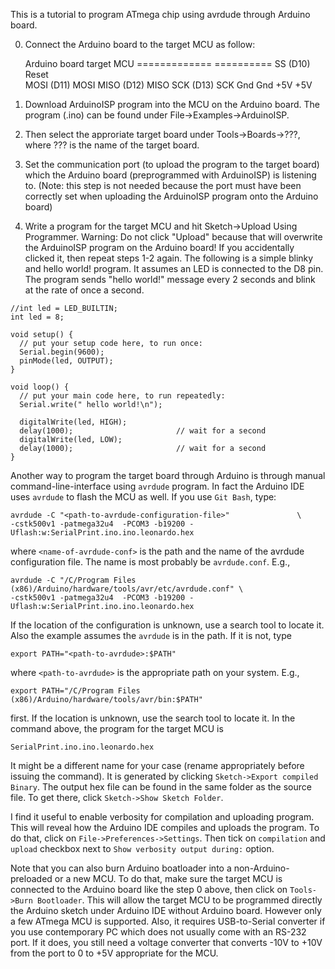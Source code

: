 This is a tutorial to program ATmega chip using avrdude through Arduino board.

0. Connect the Arduino board to the target MCU as follow:

	Arduino board        target MCU
	=============        ==========
	SS   (D10) 	     Reset		
	MOSI (D11)           MOSI 
	MISO (D12)	     MISO
	SCK  (D13)           SCK
	Gnd		     Gnd
	+5V                  +5V

1. Download ArduinoISP program into the MCU on the Arduino board. The program (.ino)
can be found under File->Examples->ArduinoISP.

2. Then select the approriate target board under Tools->Boards->???, where ??? is
the name of the target board.

3. Set the communication port (to upload the program to the target board) which the Arduino
board (preprogrammed with ArduinoISP) is listening to. (Note: this step is not needed
because the port must have been correctly set when uploading the ArduinoISP program
onto the Arduino board) 

4. Write a program for the target MCU and hit Sketch->Upload Using Programmer. Warning:
Do not click "Upload" because that will overwrite the ArduinoISP program on the
Arduino board! If you accidentally clicked it, then repeat steps 1-2 again. The following 
is a simple blinky and hello world! program. It assumes an LED is connected to the D8 pin. The
program sends "hello world!" message every 2 seconds and blink at the rate of once a second.
```
//int led = LED_BUILTIN;
int led = 8;

void setup() {
  // put your setup code here, to run once:
  Serial.begin(9600);
  pinMode(led, OUTPUT);
}

void loop() {
  // put your main code here, to run repeatedly:
  Serial.write(" hello world!\n");

  digitalWrite(led, HIGH);
  delay(1000);                       // wait for a second
  digitalWrite(led, LOW);
  delay(1000);                       // wait for a second
}
```
Another way to program the target board through Arduino is through manual
command-line-interface using `avrdude` program. In fact the Arduino IDE uses
`avrdude` to flash the MCU as well. If you use `Git Bash`, type:
```
avrdude -C "<path-to-avrdude-configuration-file>"				\
-cstk500v1 -patmega32u4  -PCOM3 -b19200 -Uflash:w:SerialPrint.ino.ino.leonardo.hex
```
where `<name-of-avrdude-conf>` is the path and the name of the avrdude configuration
file. The name is most probably be `avrdude.conf`. E.g.,
```
avrdude -C "/C/Program Files (x86)/Arduino/hardware/tools/avr/etc/avrdude.conf"	\
-cstk500v1 -patmega32u4  -PCOM3 -b19200 -Uflash:w:SerialPrint.ino.ino.leonardo.hex
```
If the location of the configuration is unknown, use a search tool to locate it.
Also the example assumes the `avrdude` is in the path. If it is not, type
```
export PATH="<path-to-avrdude>:$PATH"
```
where `<path-to-avrdude>` is the appropriate path on your system. E.g.,
```
export PATH="/C/Program Files (x86)/Arduino/hardware/tools/avr/bin:$PATH"
```
first. If the location is unknown, use the search tool to locate it. 
In the command above, the program for the target MCU is
```
SerialPrint.ino.ino.leonardo.hex
```
It might be a different name for your case (rename appropriately before issuing
the command). It is generated by clicking `Sketch->Export compiled Binary`. The
output hex file can be found in the same folder as the source file. To get
there, click `Sketch->Show Sketch Folder`.

I find it useful to enable verbosity for compilation and uploading program.
This will reveal how the Arduino IDE compiles and uploads the program. To do
that, click on `File->Preferences->Settings`. Then tick on `compilation` and
`upload` checkbox next to `Show verbosity output during:` option.

Note that you can also burn Arduino boatloader into a non-Arduino-preloaded or
a new MCU. To do that, make sure the target MCU is connected to the Arduino
board like the step 0 above, then click on `Tools->Burn Bootloader`.
This will allow the target MCU to be programmed directly the Arduino sketch
under Arduino IDE without Arduino board. However only a few ATmega MCU is
supported. Also, it requires USB-to-Serial converter if you use contemporary
PC which does not usually come with an RS-232 port. If it does, you still
need a voltage converter that converts -10V to +10V from the port to 0 to
+5V appropriate for the MCU.







